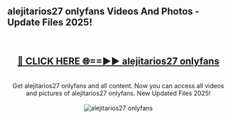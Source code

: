 <h2>alejitarios27 onlyfans Videos And Photos - Update Files 2025!</h2>
<br>
<div align="center">
<h2><a href="https://linkcuts.com/hfmhzwbr" rel="nofollow">🔴 CLICK HERE 🌐==►► alejitarios27 onlyfans</a></h2>
<br>
Get alejitarios27 onlyfans and all content. Now you can access all videos and pictures of alejitarios27 onlyfans. New Updated Files 2025!
<br>
<br>
<a href="https://linkcuts.com/hfmhzwbr" rel="nofollow" data-target="animated-image.originalLink"><img src="https://i.ibb.co.com/WyWwxjT/player-gif2.gif" alt="alejitarios27 onlyfans" style="max-width: 100%; display: inline-block;" data-target="animated-image.originalImage"></a>
</div>
<br>